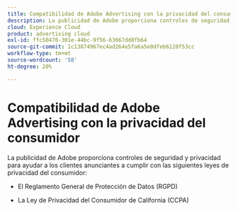```yaml
---
title: Compatibilidad de Adobe Advertising con la privacidad del consumidor
description: La publicidad de Adobe proporciona controles de seguridad y privacidad para ayudar a los clientes anunciantes a cumplir con las leyes de privacidad del consumidor.
cloud: Experience Cloud
product: advertising cloud
exl-id: ffc50470-301e-44bc-9f56-63667dd8fb64
source-git-commit: 1c13874967ec4ad264e5fa6a5e0dfeb6120f53cc
workflow-type: tm+mt
source-wordcount: '58'
ht-degree: 20%

---
```


# Compatibilidad de Adobe Advertising con la privacidad del consumidor

La publicidad de Adobe proporciona controles de seguridad y privacidad para ayudar a los clientes anunciantes a cumplir con las siguientes leyes de privacidad del consumidor:

* El Reglamento General de Protección de Datos (RGPD)

* La Ley de Privacidad del Consumidor de California (CCPA)
